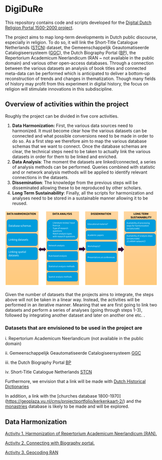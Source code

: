 # DigiDuRe
This repository contains code and scripts developed for the [Digital Dutch Religion Portal 1500-2000 project](https://research-software-directory.org/projects/digidure).

The project aims to map long-term developments in Dutch public discourse, especially in religion. To do so, it will link the Short-Title Catalogue Netherlands ([STCN]( http://data.bibliotheken.nl/doc/dataset/stcn)) dataset, the Gemeenschappelijk Geautomatiseerde Catalogiseersysteem ([GGC](https://www.oclc.org/nl/ggc.html)), the Dutch Biography Portal ([BP](http://www.biografischportaal.nl/)), the Repertorium Academicum Neerlandicum (RAN ~ not available in the public domain) and various other open-access databases. 
Through a connection between the various datasets an analysis of book titles and connected meta-data can be performed which is anticipated to deliver a bottom-up reconstruction of trends and changes in thematization. Though many fields of history may profit from this experiment in digital history, the focus on religion will stimulate innovations in this subdiscipline.

## Overview of activities within the project

Roughly the project can be divided in five core activities. 

1. **Data Harmonization:** First, the various data sources need to harmonized. It must become clear how the various datasets can be connected and what possible conversions need to be made in order to do so. As a first step we therefore aim to map the various database schemas that we want to connect. Once the database schemas are clear, the technical steps need to be taken to actually link the various datasets in order for them to be linked and enriched.
2. **Data Analysis**: The moment the datasets are linked/connected, a series of analysis methods can be performed. Queries combined with statistic and or network analysis methods will be applied to identify relevant connections in the datasets. 
3. **Dissemination**: The knowledge from the previous steps will be disseminated allowing these to be reproduced by other scholars. 
4. **Long Term Sustainability**: Finally, all the scripts for harmonization and analyses need to be stored in a sustainable manner allowing it to be reused.

![Figure 1 shown a schematic overview on the various activities and shows that the activities are nonlinear, meaning that especially between the data harmonization and data analysis phase iterations will take place.](/images/figure1.png)


Given the number of datasets that the projects aims to integrate, the steps above will not be taken in a linear way. Instead, the activities will be performed in an iterative manner. Meaning that we are first going to link two datasets and perform a series of analyses (going through steps 1-3), followed by integrating another dataset and later on another one etc. . 

### Datasets that are envisioned to be used in the project are

i. Repertorium Academicum Neerlandicum (not available in the public domain)

ii. Gemeenschappelijk Geautomatiseerde Catalogiseersysteem [GGC](https://www.oclc.org/nl/ggc.html)

iii. the Dutch Biography Portal [BP](www.biografischportaal.nl/)

iv.  Short-Title Catalogue Netherlands [STCN](http://data.bibliotheken.nl/doc/dataset/stcn)



Furthermore, we envision that a link will be made with [Dutch Historical Dictionaries](https://ivdnt.org/woordenboeken/historische-woordenboeken/#historical-dictionaries)

In addition, a link with the [churches database 1800-1970] (https://geoplaza.vu.nl/cms/projectportfolio/kerkenkaart-2/) and the [monastries](https://geoplaza.vu.nl/cms/projectportfolio/kloosterkaart/) database is likely to be made and will be explored.

## Data Harmonization

[Activity 1. Harmonization of Repertorium Academicum Neerlandicum (RAN).](/act1/) 

[Activity 2. Connecting with Biography portal.](/act2/)

[Activity 3. Geocoding RAN](/act3/)
